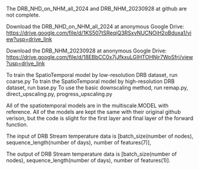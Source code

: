 The DRB_NHD_on_NHM_all_2024 and DRB_NHM_20230928 at github are not complete.

Download the DRB_NHD_on_NHM_all_2024 at anonymous Google Drive:
https://drive.google.com/file/d/1KS507tSReqiQ3RSxvNUCNOiH2oBduxa1/view?usp=drive_link

Download the DRB_NHM_20230928 at anonymous Google Drive:
https://drive.google.com/file/d/18EBbCC0x7jJfkxuLGIHTOHNjr7WoSfrj/view?usp=drive_link


To train the SpatioTemporal model by low-resolution DRB dataset, run coarse.py
To train the SpatioTemporal model by high-resolution DRB dataset, run base.py
To use the basic downscaling method, run remap.py, direct_upscaling.py, progress_upscaling.py

All of the spatiotemporal models are in the multiscale.MODEL with reference. All of the models are kept the same with
their original github verison, but the code is slight for the first layer and final layer of the forward function. 

The input of DRB Stream temperature data is [batch_size(number of nodes), sequence_length(number of days), number of features(7)], 

The output of DRB Stream temperature data is [batch_size(number of nodes), sequence_length(number of days), number of features(1)].

